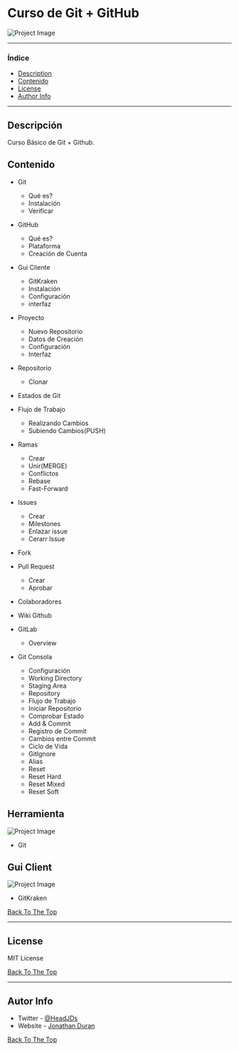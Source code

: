 # Curso de Git + GitHub

![Project Image](http://www.soe.uagrm.edu.bo/wp-content/uploads/2017/05/git-github.jpg)

---

### Índice

- [Description](#description)
- [Contenido](#contenido)
- [License](#license)
- [Author Info](#autor-info)

---

## Descripción

Curso Básico de Git + Github.

## Contenido
* Git
    * Qué es?
    * Instalación
    * Verificar

* GitHub
    * Qué es?
    * Plataforma
    * Creación de Cuenta

* Gui Cliente
    * GitKraken
    * Instalación
    * Configuración
    * interfaz

* Proyecto
    * Nuevo Repositorio
    * Datos de Creación
    * Configuración
    * Interfaz

* Repositorio
    * Clonar

* Estados de Git

* Flujo de Trabajo
    * Realizando Cambios
    * Subiendo Cambios(PUSH)

* Ramas
    * Crear
    * Unir(MERGE)
    * Conflictos
    * Rebase
    * Fast-Forward

* Issues
    * Crear
    * Milestones
    * Enlazar issue
    * Cerarr Issue

* Fork

* Pull Request
    * Crear
    * Aprobar

* Colaboradores

* Wiki Github

* GitLab
    * Overview

* Git Consola
    * Configuración
    * Working Directory
    * Staging Area
    * Repository
    * Flujo de Trabajo
    * Iniciar Repositorio
    * Comprobar Estado
    * Add & Commit
    * Registro de Commit
    * Cambios entre Commit
    * Ciclo de Vida
    * GitIgnore
    * Alias
    * Reset
    * Reset Hard
    * Reset Mixed
    * Reset Soft




## Herramienta

![Project Image](https://git-scm.com/images/logos/1color-orange-lightbg@2x.png)

- Git

## Gui Client

![Project Image](https://dwa5x7aod66zk.cloudfront.net/assets/pack/logo-gitkraken-c292786ac0b639afcda0a4d8531869e87cde5e40e255fe8684b0a19add839edd.jpg)

- GitKraken

[Back To The Top](#curso-de-git-github)

---

## License

MIT License

[Back To The Top](#curso-de-git-github)

---

## Autor Info

- Twitter - [@HeadJDs](https://twitter.com/HeadJDs)
- Website - [Jonathan Duran](https://jonathanjd.github.io/)

[Back To The Top](#curso-de-git-github)
